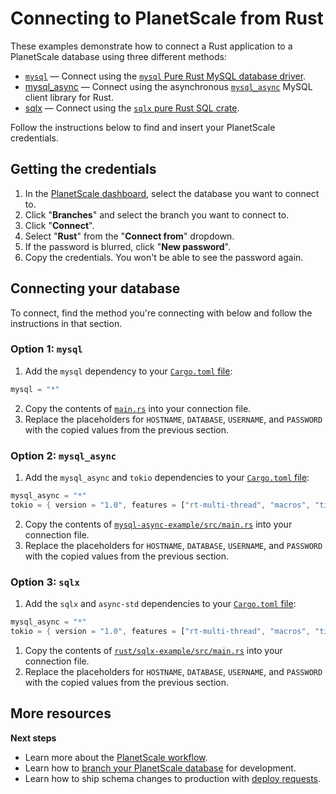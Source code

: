 # Connecting to PlanetScale from Rust

These examples demonstrate how to connect a Rust application to a PlanetScale database using three different methods:

- [`mysql`](mysql-example/src/main.rs) &mdash; Connect using the [`mysql` Pure Rust MySQL database driver](https://docs.rs/mysql/latest/mysql/).
- [mysql_async](mysql-async-example/src/main.rs) &mdash; Connect using the asynchronous [`mysql_async`](https://docs.rs/mysql_async/latest/mysql_async/) MySQL client library for Rust.
- [sqlx](sqlx-example/src/main.rs) &mdash; Connect using the [`sqlx` pure Rust SQL crate](https://docs.rs/sqlx/latest/sqlx/).

Follow the instructions below to find and insert your PlanetScale credentials.

## Getting the credentials

1. In the [PlanetScale dashboard](https://app.planetscale.com), select the database you want to connect to.
2. Click "**Branches**" and select the branch you want to connect to.
3. Click "**Connect**".
4. Select "**Rust**" from the "**Connect from**" dropdown.
5. If the password is blurred, click "**New password**".
6. Copy the credentials. You won't be able to see the password again.

## Connecting your database

To connect, find the method you're connecting with below and follow the instructions in that section.

### Option 1: `mysql`

1. Add the `mysql` dependency to your [`Cargo.toml` file](https://github.com/planetscale/connection-examples/blob/main/rust/mysql-example/Cargo.toml):
```rust
mysql = "*"
```
2. Copy the contents of [`main.rs`](https://github.com/planetscale/connection-examples/blob/main/rust/mysql-example/src/main.rs) into your connection file.
3. Replace the placeholders for `HOSTNAME`, `DATABASE`, `USERNAME`, and `PASSWORD` with the copied values from the previous section.

### Option 2: `mysql_async`

1. Add the `mysql_async` and `tokio` dependencies to your [`Cargo.toml` file](https://github.com/planetscale/connection-examples/blob/main/rust/mysql-async-example/Cargo.toml):
```rust
mysql_async = "*"
tokio = { version = "1.0", features = ["rt-multi-thread", "macros", "time"] }
```
2. Copy the contents of [`mysql-async-example/src/main.rs`](https://github.com/planetscale/connection-examples/blob/main/rust/mysql-async-example/src/main.rs) into your connection file.
3. Replace the placeholders for `HOSTNAME`, `DATABASE`, `USERNAME`, and `PASSWORD` with the copied values from the previous section.

### Option 3: `sqlx`

1. Add the `sqlx` and `async-std` dependencies to your [`Cargo.toml` file](https://github.com/planetscale/connection-examples/blob/main/rust/sqlx-example/Cargo.toml):
```rust
mysql_async = "*"
tokio = { version = "1.0", features = ["rt-multi-thread", "macros", "time"] }
```
1. Copy the contents of [`rust/sqlx-example/src/main.rs`](https://github.com/planetscale/connection-examples/blob/main/rust/sqlx-example/src/main.rs) into your connection file.
2. Replace the placeholders for `HOSTNAME`, `DATABASE`, `USERNAME`, and `PASSWORD` with the copied values from the previous section.

## More resources

**Next steps**

- Learn more about the [PlanetScale workflow](https://docs.planetscale.com/concepts/planetscale-workflow).
- Learn how to [branch your PlanetScale database](https://docs.planetscale.com/concepts/branching) for development.
- Learn how to ship schema changes to production with [deploy requests](https://docs.planetscale.com/concepts/deploy-requests).